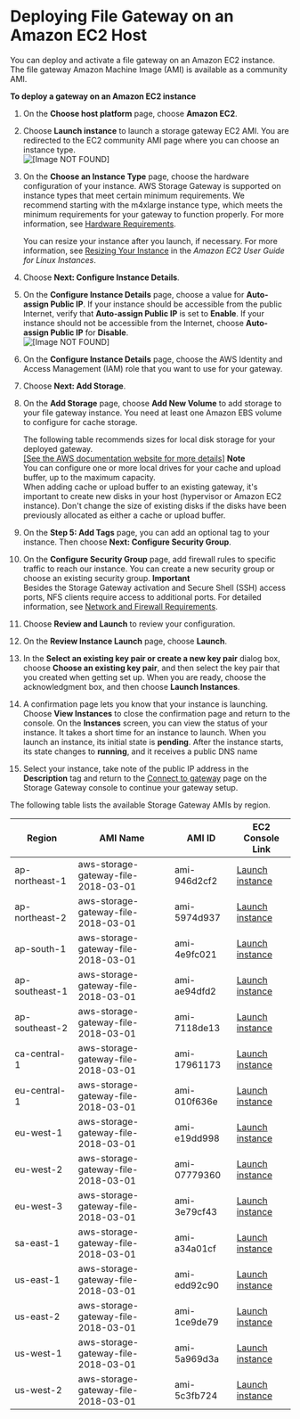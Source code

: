 # Deploying File Gateway on an Amazon EC2 Host<a name="ec2-gateway-file"></a>

You can deploy and activate a file gateway on an Amazon EC2 instance\. The file gateway Amazon Machine Image \(AMI\) is available as a community AMI\.

**To deploy a gateway on an Amazon EC2 instance**

1. On the **Choose host platform** page, choose **Amazon EC2**\.

1. Choose **Launch instance** to launch a storage gateway EC2 AMI\. You are redirected to the EC2 community AMI page where you can choose an instance type\.  
![\[Image NOT FOUND\]](http://docs.aws.amazon.com/storagegateway/latest/userguide/images/host-ec2.png)

1. On the **Choose an Instance Type** page, choose the hardware configuration of your instance\. AWS Storage Gateway is supported on instance types that meet certain minimum requirements\. We recommend starting with the m4xlarge instance type, which meets the minimum requirements for your gateway to function properly\. For more information, see [Hardware Requirements](Requirements.md#requirements-hardware)\. 

   You can resize your instance after you launch, if necessary\. For more information, see [Resizing Your Instance](http://docs.aws.amazon.com/AWSEC2/latest/UserGuide/ec2-instance-resize.html) in the *Amazon EC2 User Guide for Linux Instances*\.

1. Choose **Next: Configure Instance Details**\.

1. On the **Configure Instance Details** page, choose a value for **Auto\-assign Public IP**\. If your instance should be accessible from the public Internet, verify that **Auto\-assign Public IP** is set to **Enable**\. If your instance should not be accessible from the Internet, choose **Auto\-assign Public IP** for **Disable**\.  
![\[Image NOT FOUND\]](http://docs.aws.amazon.com/storagegateway/latest/userguide/images/configure-instance-details.png)

1. On the **Configure Instance Details** page, choose the AWS Identity and Access Management \(IAM\) role that you want to use for your gateway\.

1. Choose **Next: Add Storage**\.

1. On the **Add Storage** page, choose **Add New Volume** to add storage to your file gateway instance\. You need at least one Amazon EBS volume to configure for cache storage\.

   The following table recommends sizes for local disk storage for your deployed gateway\.     
[\[See the AWS documentation website for more details\]](http://docs.aws.amazon.com/storagegateway/latest/userguide/ec2-gateway-file.html)
**Note**  
You can configure one or more local drives for your cache and upload buffer, up to the maximum capacity\.  
When adding cache or upload buffer to an existing gateway, it's important to create new disks in your host \(hypervisor or Amazon EC2 instance\)\. Don't change the size of existing disks if the disks have been previously allocated as either a cache or upload buffer\.

1. On the **Step 5: Add Tags** page, you can add an optional tag to your instance\. Then choose **Next: Configure Security Group**\.

1. On the **Configure Security Group** page, add firewall rules to specific traffic to reach our instance\. You can create a new security group or choose an existing security group\. 
**Important**  
Besides the Storage Gateway activation and Secure Shell \(SSH\) access ports, NFS clients require access to additional ports\. For detailed information, see [Network and Firewall Requirements](Requirements.md#networks)\. 

1. Choose **Review and Launch** to review your configuration\.

1. On the **Review Instance Launch** page, choose **Launch**\.

1. In the **Select an existing key pair or create a new key pair** dialog box, choose **Choose an existing key pair**, and then select the key pair that you created when getting set up\. When you are ready, choose the acknowledgment box, and then choose **Launch Instances**\. 

1. A confirmation page lets you know that your instance is launching\. Choose **View Instances** to close the confirmation page and return to the console\. On the **Instances** screen, you can view the status of your instance\. It takes a short time for an instance to launch\. When you launch an instance, its initial state is **pending**\. After the instance starts, its state changes to **running**, and it receives a public DNS name

1. Select your instance, take note of the public IP address in the **Description** tag and return to the [Connect to gateway](create-gateway-file.md#GettingStartedBeginActivateGateway-file) page on the Storage Gateway console to continue your gateway setup\.

The following table lists the available Storage Gateway AMIs by region\.


| Region | AMI Name | AMI ID | EC2 Console Link | 
| --- | --- | --- | --- | 
| ap\-northeast\-1 | aws\-storage\-gateway\-file\-2018\-03\-01 | ami\-946d2cf2 | [Launch instance](https://ap-northeast-1.console.aws.amazon.com/ec2/v2/home?region=ap-northeast-1#LaunchInstanceWizard:ami=ami-946d2cf2) | 
| ap\-northeast\-2 | aws\-storage\-gateway\-file\-2018\-03\-01 | ami\-5974d937 | [Launch instance](https://ap-northeast-2.console.aws.amazon.com/ec2/v2/home?region=ap-northeast-2#LaunchInstanceWizard:ami=ami-5974d937) | 
| ap\-south\-1 | aws\-storage\-gateway\-file\-2018\-03\-01 | ami\-4e9fc021 | [Launch instance](https://ap-south-1.console.aws.amazon.com/ec2/v2/home?region=ap-south-1#LaunchInstanceWizard:ami=ami-4e9fc021) | 
| ap\-southeast\-1 | aws\-storage\-gateway\-file\-2018\-03\-01 | ami\-ae94dfd2 | [Launch instance](https://ap-southeast-1.console.aws.amazon.com/ec2/v2/home?region=ap-southeast-1#LaunchInstanceWizard:ami=ami-ae94dfd2) | 
| ap\-southeast\-2 | aws\-storage\-gateway\-file\-2018\-03\-01 | ami\-7118de13 | [Launch instance](https://ap-southeast-2.console.aws.amazon.com/ec2/v2/home?region=ap-southeast-2#LaunchInstanceWizard:ami=ami-7118de13) | 
| ca\-central\-1 | aws\-storage\-gateway\-file\-2018\-03\-01 | ami\-17961173 | [Launch instance](https://ca-central-1.console.aws.amazon.com/ec2/v2/home?region=ca-central-1#LaunchInstanceWizard:ami=ami-17961173) | 
| eu\-central\-1 | aws\-storage\-gateway\-file\-2018\-03\-01 | ami\-010f636e | [Launch instance](https://eu-central-1.console.aws.amazon.com/ec2/v2/home?region=eu-central-1#LaunchInstanceWizard:ami-010f636e) | 
| eu\-west\-1 | aws\-storage\-gateway\-file\-2018\-03\-01 | ami\-e19dd998 | [Launch instance](https://eu-west-1.console.aws.amazon.com/ec2/v2/home?region=eu-west-1#LaunchInstanceWizard:ami=ami-e2de5b9b) | 
| eu\-west\-2 | aws\-storage\-gateway\-file\-2018\-03\-01 | ami\-07779360 | [Launch instance](https://eu-west-2.console.aws.amazon.com/ec2/v2/home?region=eu-west-2#LaunchInstanceWizard:ami=ami-07779360) | 
| eu\-west\-3 | aws\-storage\-gateway\-file\-2018\-03\-01 | ami\-3e79cf43 | [Launch instance](https://eu-west-2.console.aws.amazon.com/ec2/v2/home?region=eu-west-3#LaunchInstanceWizard:ami=ami-3e79cf43) | 
| sa\-east\-1 | aws\-storage\-gateway\-file\-2018\-03\-01 | ami\-a34a01cf | [Launch instance](https://sa-east-1.console.aws.amazon.com/ec2/v2/home?region=sa-east-1#LaunchInstanceWizard:ami=ami-a34a01cf) | 
| us\-east\-1 | aws\-storage\-gateway\-file\-2018\-03\-01 | ami\-edd92c90 | [Launch instance](https://console.aws.amazon.com/ec2/v2/home?region=us-east-1#LaunchInstanceWizard:ami=ami-edd92c90) | 
| us\-east\-2 | aws\-storage\-gateway\-file\-2018\-03\-01 | ami\-1ce9de79 | [Launch instance](https://us-east-2.console.aws.amazon.com/ec2/v2/home?region=us-east-2#LaunchInstanceWizard:ami=ami-1ce9de79) | 
| us\-west\-1 | aws\-storage\-gateway\-file\-2018\-03\-01 | ami\-5a969d3a | [Launch instance](https://us-west-1.console.aws.amazon.com/ec2/v2/home?region=us-west-1#LaunchInstanceWizard:ami=ami-5a969d3a) | 
| us\-west\-2 | aws\-storage\-gateway\-file\-2018\-03\-01 | ami\-5c3fb724 | [Launch instance](https://us-west-2.console.aws.amazon.com/ec2/v2/home?region=us-west-2#LaunchInstanceWizard:ami=ami-5c3fb724) | 